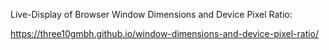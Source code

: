 Live-Display of Browser Window Dimensions and Device Pixel Ratio:

https://three10gmbh.github.io/window-dimensions-and-device-pixel-ratio/
